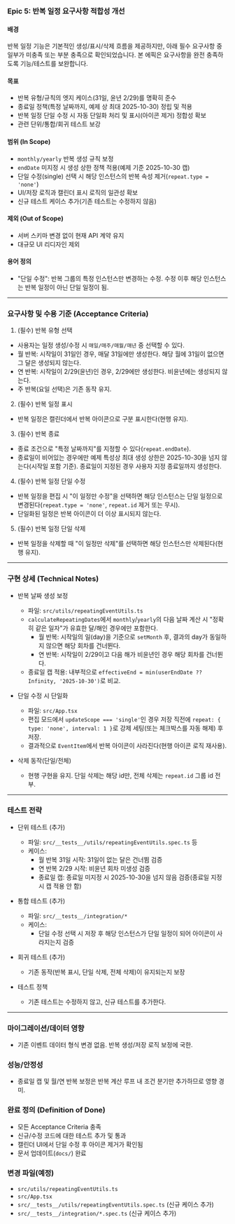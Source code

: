 ### Epic 5: 반복 일정 요구사항 적합성 개선

#### 배경
반복 일정 기능은 기본적인 생성/표시/삭제 흐름을 제공하지만, 아래 필수 요구사항 중 일부가 미충족 또는 부분 충족으로 확인되었습니다. 본 에픽은 요구사항을 완전 충족하도록 기능/테스트를 보완합니다.

#### 목표
- 반복 유형/규칙의 엣지 케이스(31일, 윤년 2/29)를 명확히 준수
- 종료일 정책(특정 날짜까지, 예제 상 최대 2025-10-30) 정립 및 적용
- 반복 일정 단일 수정 시 자동 단일화 처리 및 표시(아이콘 제거) 정합성 확보
- 관련 단위/통합/회귀 테스트 보강

#### 범위 (In Scope)
- `monthly/yearly` 반복 생성 규칙 보정
- `endDate` 미지정 시 생성 상한 정책 적용(예제 기준 2025-10-30 캡)
- 단일 수정(single) 선택 시 해당 인스턴스의 반복 속성 제거(`repeat.type = 'none'`)
- UI/저장 로직과 캘린더 표시 로직의 일관성 확보
- 신규 테스트 케이스 추가(기존 테스트는 수정하지 않음)

#### 제외 (Out of Scope)
- 서버 스키마 변경 없이 현재 API 계약 유지
- 대규모 UI 리디자인 제외

#### 용어 정의
- "단일 수정": 반복 그룹의 특정 인스턴스만 변경하는 수정. 수정 이후 해당 인스턴스는 반복 일정이 아닌 단일 일정이 됨.

---

### 요구사항 및 수용 기준 (Acceptance Criteria)

1) (필수) 반복 유형 선택
- 사용자는 일정 생성/수정 시 `매일/매주/매월/매년` 중 선택할 수 있다.
- 월 반복: 시작일이 31일인 경우, 매달 31일에만 생성한다. 해당 월에 31일이 없으면 그 달은 생성되지 않는다.
- 연 반복: 시작일이 2/29(윤년)인 경우, 2/29에만 생성한다. 비윤년에는 생성되지 않는다.
- 주 반복(요일 선택)은 기존 동작 유지.

2) (필수) 반복 일정 표시
- 반복 일정은 캘린더에서 반복 아이콘으로 구분 표시한다(현행 유지).

3) (필수) 반복 종료
- 종료 조건으로 "특정 날짜까지"를 지정할 수 있다(`repeat.endDate`).
- 종료일이 비어있는 경우에만 예제 특성상 최대 생성 상한은 2025-10-30을 넘지 않는다(시작일 포함 기준). 종료일이 지정된 경우 사용자 지정 종료일까지 생성한다.

4) (필수) 반복 일정 단일 수정
- 반복 일정을 편집 시 "이 일정만 수정"을 선택하면 해당 인스턴스는 단일 일정으로 변경된다(`repeat.type = 'none'`, `repeat.id` 제거 또는 무시).
- 단일화된 일정은 반복 아이콘이 더 이상 표시되지 않는다.

5) (필수) 반복 일정 단일 삭제
- 반복 일정을 삭제할 때 "이 일정만 삭제"를 선택하면 해당 인스턴스만 삭제된다(현행 유지).

---

### 구현 상세 (Technical Notes)

- 반복 날짜 생성 보정
  - 파일: `src/utils/repeatingEventUtils.ts`
  - `calculateRepeatingDates`에서 `monthly`/`yearly`의 다음 날짜 계산 시 "정확히 같은 일자"가 유효한 달/해인 경우에만 포함한다.
    - 월 반복: 시작일의 일(day)을 기준으로 `setMonth` 후, 결과의 day가 동일하지 않으면 해당 회차를 건너뛴다.
    - 연 반복: 시작일이 2/29이고 다음 해가 비윤년인 경우 해당 회차를 건너뛴다.
  - 종료일 캡 적용: 내부적으로 `effectiveEnd = min(userEndDate ?? Infinity, '2025-10-30')`로 비교.

- 단일 수정 시 단일화
  - 파일: `src/App.tsx`
  - 편집 모드에서 `updateScope === 'single'`인 경우 저장 직전에 `repeat: { type: 'none', interval: 1 }`로 강제 세팅(또는 체크박스를 자동 해제) 후 저장.
  - 결과적으로 `EventItem`에서 반복 아이콘이 사라진다(현행 아이콘 로직 재사용).

- 삭제 동작(단일/전체)
  - 현행 구현을 유지. 단일 삭제는 해당 id만, 전체 삭제는 `repeat.id` 그룹 id 전부.

---

### 테스트 전략

- 단위 테스트 (추가)
  - 파일: `src/__tests__/utils/repeatingEventUtils.spec.ts` 등
  - 케이스:
    - 월 반복 31일 시작: 31일이 없는 달은 건너뜀 검증
    - 연 반복 2/29 시작: 비윤년 회차 미생성 검증
    - 종료일 캡: 종료일 미지정 시 2025-10-30을 넘지 않음 검증(종료일 지정 시 캡 적용 안 함)

- 통합 테스트 (추가)
  - 파일: `src/__tests__/integration/*`
  - 케이스:
    - 단일 수정 선택 시 저장 후 해당 인스턴스가 단일 일정이 되어 아이콘이 사라지는지 검증

- 회귀 테스트 (추가)
  - 기존 동작(반복 표시, 단일 삭제, 전체 삭제)이 유지되는지 보장

- 테스트 정책
  - 기존 테스트는 수정하지 않고, 신규 테스트를 추가한다.

---

### 마이그레이션/데이터 영향
- 기존 이벤트 데이터 형식 변경 없음. 반복 생성/저장 로직 보정에 국한.

### 성능/안정성
- 종료일 캡 및 월/연 반복 보정은 반복 계산 루프 내 조건 분기만 추가하므로 영향 경미.

### 완료 정의 (Definition of Done)
- 모든 Acceptance Criteria 충족
- 신규/수정 코드에 대한 테스트 추가 및 통과
- 캘린더 UI에서 단일 수정 후 아이콘 제거가 확인됨
- 문서 업데이트(`docs/`) 완료

### 변경 파일(예정)
- `src/utils/repeatingEventUtils.ts`
- `src/App.tsx`
- `src/__tests__/utils/repeatingEventUtils.spec.ts` (신규 케이스 추가)
- `src/__tests__/integration/*.spec.ts` (신규 케이스 추가)


